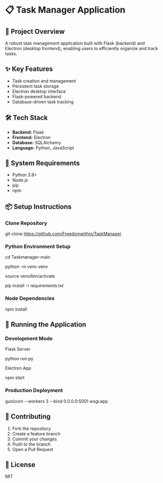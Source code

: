 # 📋 Task Manager Application

## 🚀 Project Overview
A robust task management application built with Flask (backend) and Electron (desktop frontend), enabling users to efficiently organize and track tasks.

## ✨ Key Features
- Task creation and management
- Persistent task storage
- Electron desktop interface
- Flask-powered backend
- Database-driven task tracking

## 🛠 Tech Stack
- **Backend:** Flask
- **Frontend:** Electron
- **Database:** SQLAlchemy
- **Language:** Python, JavaScript

## 🔧 System Requirements
- Python 3.8+
- Node.js
- pip
- npm

## 📦 Setup Instructions

### Clone Repository
git clone https://github.com/Freedomwithin/TaskManager

### Python Environment Setup

cd Taskmanager-main

python -m venv venv

source venv/bin/activate

pip install -r requirements.txt

### Node Dependencies

npm install

## 🚀 Running the Application

### Development Mode

Flask Server

python run.py

Electron App

npm start

### Production Deployment

gunicorn --workers 3 --bind 0.0.0.0:5001 wsgi:app

## 🤝 Contributing
1. Fork the repository
2. Create a feature branch
3. Commit your changes
4. Push to the branch
5. Open a Pull Request

## 📄 License
MIT
